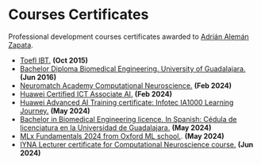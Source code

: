 # Courses Certificates
Professional development courses certificates awarded to [Adrián Alemán Zapata](https://www.linkedin.com/in/aleman-zapata/). 

- [Toefl IBT.](https://github.com/Aleman-Z/courses-certificates/blob/main/toefl_ibt.pdf) __(Oct 2015)__
- [Bachelor Diploma Biomedical Engineering. University of Guadalajara.](https://github.com/Aleman-Z/courses-certificates/blob/main/Bachelor_Diploma_Biomedical_Engineering.pdf) __(Jun 2016)__
- [Neuromatch Academy Computational Neuroscience.](https://github.com/Aleman-Z/courses-certificates/blob/main/NMA_Computational_Neuroscience.pdf) __(Feb 2024)__
- [Huawei Certified ICT Associate AI.](https://github.com/Aleman-Z/courses-certificates/blob/main/Huawei%20Certified%20ICT%20Associate%20AI.pdf) __(Feb 2024)__
- [Huawei Advanced AI Training certificate: Infotec IA1000 Learning Journey.](https://github.com/Aleman-Z/courses-certificates/blob/main/Huawei_advanced_training_certificate.pdf) __(May 2024)__
- [Bachelor in Biomedical Engineering licence. In Spanish: Cédula de licenciatura en la Universidad de Guadalajara.](https://github.com/Aleman-Z/courses-certificates/blob/main/BiomedicalEngineering_Licence.pdf) __(May 2024)__
- [MLx Fundamentals 2024 from Oxford ML school.](https://github.com/Aleman-Z/courses-certificates/blob/main/MLx%20Fundamentals_Certificate.pdf).  __(May 2024)__
- [IYNA Lecturer certificate for Computational Neuroscience course.](https://github.com/Aleman-Z/courses-certificates/blob/main/Certificate%20IYNA%20CompuNeuro.pdf) __(Jun 2024)__
